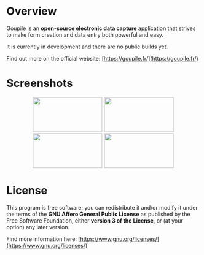 <!-- Title: koromix.dev — Goupile
     Menu: Goupile
     Created: 2022-05-16 -->

# Overview

Goupile is an **open-source electronic data capture** application that strives to make form creation and data entry both powerful and easy.

It is currently in development and there are no public builds yet.

Find out more on the official website: [https://goupile.fr/](https://goupile.fr/)

# Screenshots

<p style="text-align: center;">
    <a href="https://goupile.fr/static/screenshots/editor.webp"><img src="https://goupile.fr/static/screenshots/editor.webp"
                                                                     width="180" height="90" style="border: 1px solid #eee;"/></a>
    <a href="https://goupile.fr/static/screenshots/data.webp"><img src="https://goupile.fr/static/screenshots/data.webp"
                                                                   width="180" height="90" style="border: 1px solid #eee;"/></a>
    <a href="https://goupile.fr/static/screenshots/overview.webp"><img src="https://goupile.fr/static/screenshots/overview.webp"
                                                                       width="180" height="90" style="border: 1px solid #eee;"/></a>
    <a href="https://goupile.fr/static/screenshots/tablet.webp"><img src="https://goupile.fr/static/screenshots/tablet.webp"
                                                                     width="180" height="90" style="border: 1px solid #eee;"/></a>
</p>

# License

This program is free software: you can redistribute it and/or modify it under the terms of the **GNU Affero General Public License** as published by the Free Software Foundation, either **version 3 of the License**, or (at your option) any later version.

Find more information here: [https://www.gnu.org/licenses/](https://www.gnu.org/licenses/)
